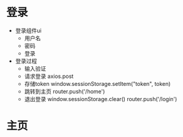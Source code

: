 

# 登录
- 登录组件ui
  - 用户名
  - 密码
  - 登录
- 登录过程
  - 输入验证 
  - 请求登录 axios.post
  - 存储token window.sessionStorage.setItem("token", token)
  - 跳转到主页 router.push('/home') 
  - 退出登录 window.sessionStorage.clear() router.push('/login')

# 主页
